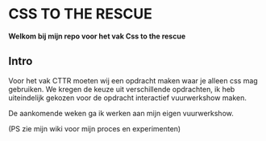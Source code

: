 # CSS TO THE RESCUE

**Welkom bij mijn repo voor het vak Css to the rescue**

## Intro
Voor het vak CTTR moeten wij een opdracht maken waar je alleen css mag gebruiken. 
We kregen de keuze uit verschillende opdrachten, ik heb uiteindelijk gekozen voor de opdracht interactief vuurwerkshow maken.  

De aankomende weken ga ik werken aan mijn eigen vuurwerkshow. 

(PS zie mijn wiki voor mijn proces en experimenten) 

